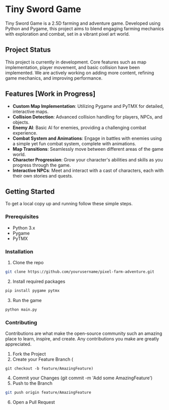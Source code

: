 # Tiny Sword Game

Tiny Sword Game is a 2.5D farming and adventure game. Developed using Python and Pygame, this project aims to blend engaging farming mechanics with exploration and combat, set in a vibrant pixel art world.

## Project Status

This project is currently in development. Core features such as map implementation, player movement, and basic collision have been implemented. We are actively working on adding more content, refining game mechanics, and improving performance.

## Features [Work in Progress]

- **Custom Map Implementation**: Utilizing Pygame and PyTMX for detailed, interactive maps.
- **Collision Detection**: Advanced collision handling for players, NPCs, and objects.
- **Enemy AI**: Basic AI for enemies, providing a challenging combat experience.
- **Combat System and Animations**: Engage in battles with enemies using a simple yet fun combat system, complete with animations.
- **Map Transitions**: Seamlessly move between different areas of the game world.
- **Character Progression**: Grow your character's abilities and skills as you progress through the game.
- **Interactive NPCs**: Meet and interact with a cast of characters, each with their own stories and quests.

## Getting Started

To get a local copy up and running follow these simple steps.

### Prerequisites

- Python 3.x
- Pygame
- PyTMX

### Installation

1. Clone the repo
```bash
git clone https://github.com/yourusername/pixel-farm-adventure.git
```
2. Install required packages
```bash
pip install pygame pytmx
```
3. Run the game
```bash
python main.py
```

### Contributing
Contributions are what make the open-source community such an amazing place to learn, inspire, and create. Any contributions you make are greatly appreciated.

1. Fork the Project
2. Create your Feature Branch (
```
git checkout -b feature/AmazingFeature)
```
4. Commit your Changes (git commit -m 'Add some AmazingFeature')
5. Push to the Branch 
```bash
git push origin feature/AmazingFeature
```
6. Open a Pull Request

